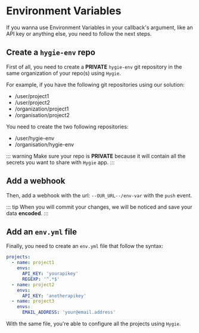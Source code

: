 # Environment Variables

If you wanna use Environment Variables in your callback's argument, like an API key or anything else, you need to follow the next steps.

## Create a `hygie-env` repo

First of all, you need to create a **PRIVATE** `hygie-env` git repository in the same organization of your repo(s) using `Hygie`.

For example, if you have the following git repositories using our solution:

- /user/project1
- /user/project2
- /organization/project1
- /organisation/project2

You need to create the two following repositories:

- /user/hygie-env
- /organisation/hygie-env

::: warning
Make sure your repo is **PRIVATE** because it will contain all the secrets you want to share with `Hygie` app.
:::

## Add a webhook

Then, add a webhook with the url: `--OUR_URL--/env-var` with the `push` event.

::: tip
When you will commit your changes, we will be noticed and save your data **encoded**.
:::

## Add an `env.yml` file

Finally, you need to create an `env.yml` file that follow the syntax:

```yaml
projects:
  - name: project1
    envs:
      API_KEY: 'yourapikey'
      REGEXP: '^.*$'
  - name: project2
    envs:
      API_KEY: 'anotherapikey'
  - name: project3
    envs:
      EMAIL_ADDRESS: 'your@email.address'
```

With the same file, you're able to configure all the projects using `Hygie`.
